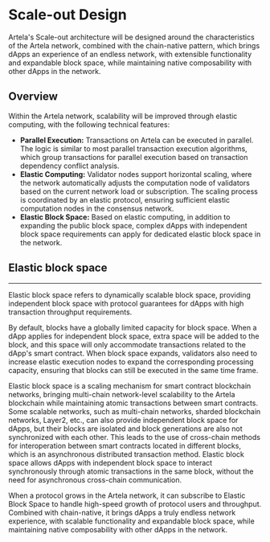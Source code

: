 # Scale-out Design

Artela's Scale-out architecture will be designed around the characteristics of the Artela network, combined with the chain-native pattern, which brings dApps an experience of an endless network, with extensible functionality and expandable block space, while maintaining native composability with other dApps in the network.

## Overview

Within the Artela network, scalability will be improved through elastic computing, with the following technical features:

- **Parallel Execution:** Transactions on Artela can be executed in parallel. The logic is similar to most parallel transaction execution algorithms, which group transactions for parallel execution based on transaction dependency conflict analysis.
- **Elastic Computing:** Validator nodes support horizontal scaling, where the network automatically adjusts the computation node of validators based on the current network load or subscription. The scaling process is coordinated by an elastic protocol, ensuring sufficient elastic computation nodes in the consensus network.
- **Elastic Block Space:** Based on elastic computing, in addition to expanding the public block space, complex dApps with independent block space requirements can apply for dedicated elastic block space in the network.

## Elastic block space

---

Elastic block space refers to dynamically scalable block space, providing independent block space with protocol guarantees for dApps with high transaction throughput requirements.

By default, blocks have a globally limited capacity for block space. When a dApp applies for independent block space, extra space will be added to the block, and this space will only accommodate transactions related to the dApp's smart contract. When block space expands, validators also need to increase elastic execution nodes to expand the corresponding processing capacity, ensuring that blocks can still be executed in the same time frame.

Elastic block space is a scaling mechanism for smart contract blockchain networks, bringing multi-chain network-level scalability to the Artela blockchain while maintaining atomic transactions between smart contracts. Some scalable networks, such as multi-chain networks, sharded blockchain networks, Layer2, etc., can also provide independent block space for dApps, but their blocks are isolated and block generations are also not synchronized with each other. This leads to the use of cross-chain methods for interoperation between smart contracts located in different blocks, which is an asynchronous distributed transaction method. Elastic block space allows dApps with independent block space to interact synchronously through atomic transactions in the same block, without the need for asynchronous cross-chain communication.

When a protocol grows in the Artela network, it can subscribe to Elastic Block Space to handle high-speed growth of protocol users and throughput. Combined with chain-native, it brings dApps a truly endless network experience, with scalable functionality and expandable block space, while maintaining native composability with other dApps in the network.